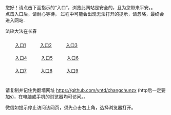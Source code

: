 您好！请点击下面指示的“入口”，浏览此网站是安全的，且为您带来平安。。 <br/>
点击入口后，请耐心等待， 过程中可能会出现无法打开的提示，请忽略，最终会进入网站. </br>

法轮大法在长春<br/>
<div style="padding:10px"><a style="margin:20px" target="_blank" href="https://dynfcdbirs7p7.cloudfront.net/2Qpsp?nqpufgrf" id="ccLink1" rel="nofollow">入口1</a> <a target="_blank" style="margin:20px" href="https://d1c38ricfkb3rd.cloudfront.net/2Qpsp?dmwxzjfn" id="ccLink2" rel="nofollow">入口2</a> <a style="margin:20px" target="_blank" href="https://dumnpv5w58rac.cloudfront.net/2Qpsp?mvqhnlr" id="ccLink3" rel="nofollow">入口3</a></div>

<div style="padding:10px" ><a style="margin:20px" target="_blank" href="https://dynfcdbirs7p7.cloudfront.net/2Qpsp?nqpufgrf" id="ccLink4" rel="nofollow">入口4</a> <a style="margin:20px" href="https://d1c38ricfkb3rd.cloudfront.net/2Qpsp?dmwxzjfn" target="_blank" id="ccLink5" rel="nofollow">入口5</a> <a style="margin:20px" href="https://dumnpv5w58rac.cloudfront.net/2Qpsp?mvqhnlr" target="_blank" id="ccLink6" rel="nofollow">入口6</a></div>

<div style="padding:10px"><a style="margin:20px" target="_blank" href="https://dynfcdbirs7p7.cloudfront.net/2Qpsp?nqpufgrf" id="ccLink7" rel="nofollow">入口7</a> <a style="margin:20px" href="https://d1c38ricfkb3rd.cloudfront.net/2Qpsp?dmwxzjfn" target="_blank" id="ccLink8" rel="nofollow">入口8</a> <a style="margin:20px" target="_blank" href="https://dumnpv5w58rac.cloudfront.net/2Qpsp?mvqhnlr" id="ccLink9" rel="nofollow">入口9</a></div>

<br/>



请复制并记住免翻墙网址 https://github.com/yntd/changchunzx (http后一定要加s)，在电脑或手机的浏览器均可访问。。<br/>

微信如提示停止访问该网页，须先点击右上角，选择浏览器打开。
